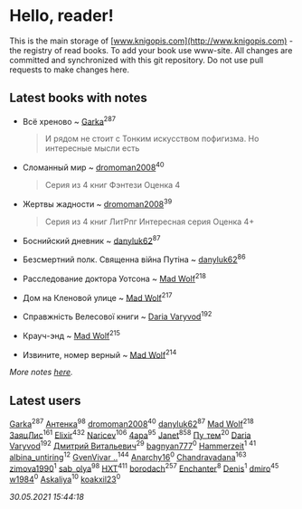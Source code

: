# Hello, reader!
This is the main storage of [www.knigopis.com](http://www.knigopis.com) - the registry of read books.
To add your book use www-site. All changes are committed and synchronized with this git repository.
Do not use pull requests to make changes here.


## Latest books with notes
* Всё хреново ~ [Garka](users/115/115753719718250012620-google)<sup>287</sup>
    > И рядом не стоит с Тонким искусством пофигизма. Но интересные мысли есть

* Сломанный мир ~ [dromoman2008](users/444/44461886-yandex)<sup>40</sup>
    > Серия из 4 книг Фэнтези
    > Оценка 4

* Жертвы жадности ~ [dromoman2008](users/444/44461886-yandex)<sup>39</sup>
    > Серия из 4 книг ЛитРпг Интересная серия 
    > Оценка 4+

* Боснийский дневник ~ [danyluk62](users/374/374149854-vkontakte)<sup>87</sup>

* Безсмертний полк. Священна вiйна Путiна ~ [danyluk62](users/374/374149854-vkontakte)<sup>86</sup>

* Расследование доктора Уотсона ~ [Mad Wolf](users/947/94738840-vkontakte)<sup>218</sup>

* Дом на Кленовой улице ~ [Mad Wolf](users/947/94738840-vkontakte)<sup>217</sup>

* Справжність Велесової книги ~ [Daria Varyvod](users/829/829893410524253-facebook)<sup>192</sup>

* Крауч-энд ~ [Mad Wolf](users/947/94738840-vkontakte)<sup>215</sup>

* Извините, номер верный ~ [Mad Wolf](users/947/94738840-vkontakte)<sup>214</sup>


_More notes [here](latest_books_with_notes.md)._


## Latest users
[Garka](users/115/115753719718250012620-google)<sup>287</sup> 
[Антенка](users/118/118158645037334943900-google)<sup>98</sup> 
[dromoman2008](users/444/44461886-yandex)<sup>40</sup> 
[danyluk62](users/374/374149854-vkontakte)<sup>87</sup> 
[Mad Wolf](users/947/94738840-vkontakte)<sup>218</sup> 
[ЗаяцЛис](users/112/112388384595246311466-google)<sup>161</sup> 
[Elixir](users/115/115826717712507836033-google)<sup>432</sup> 
[Naricev](users/107/107090515204537133928-google)<sup>106</sup> 
[4apa](users/117/117392596378069249667-google)<sup>95</sup> 
[Janet](users/108/108113656204404967440-google)<sup>858</sup> 
[Пу_тем](users/344/3448154788585127-facebook)<sup>20</sup> 
[Daria Varyvod](users/829/829893410524253-facebook)<sup>192</sup> 
[Дмитрий Витальевич](users/116/116650782618177766821-googleplus)<sup>29</sup> 
[bagnyan777](users/275/2756136091613116923-mailru)<sup>0</sup> 
[Hammerzeit](users/103/103389838241993724492-google)<sup>1</sup> 
[](users/153/1537586159620888-facebook)<sup>41</sup> 
[albina_untiring](users/257/2579695-vkontakte)<sup>12</sup> 
[GvenVivar ..](users/158/158266434925901-facebook)<sup>144</sup> 
[Anarchy16](users/103/103241427589325528077-google)<sup>0</sup> 
[Chandravadana](users/105/105866022348292919948-google)<sup>163</sup> 
[zimova1990](users/111/111025093-yandex)<sup>1</sup> 
[sab_olya](users/139/139338401-vkontakte)<sup>98</sup> 
[HXT](users/100/100002563462782-facebook)<sup>411</sup> 
[borodach](users/157/15706320-vkontakte)<sup>257</sup> 
[Enchanter](users/100/100275284640928997494-google)<sup>8</sup> 
[Denis](users/100/100001355756908-facebook)<sup>1</sup> 
[dmiro](users/571/5714115-vkontakte)<sup>45</sup> 
[w1984](users/107/107323625212383253068-google)<sup>0</sup> 
[Askaliya](users/326/326783541-vkontakte)<sup>10</sup> 
[koakxil23](users/513/513268475-yandex)<sup>0</sup> 


_30.05.2021 15:44:18_
